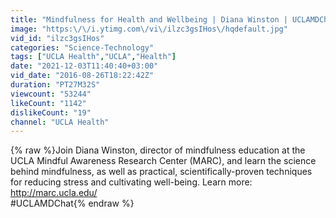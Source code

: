 ```yaml
---
title: "Mindfulness for Health and Wellbeing | Diana Winston | UCLAMDChat"
image: "https:\/\/i.ytimg.com\/vi\/ilzc3gsIHos\/hqdefault.jpg"
vid_id: "ilzc3gsIHos"
categories: "Science-Technology"
tags: ["UCLA Health","UCLA","Health"]
date: "2021-12-03T11:40:40+03:00"
vid_date: "2016-08-26T18:22:42Z"
duration: "PT27M32S"
viewcount: "53244"
likeCount: "1142"
dislikeCount: "19"
channel: "UCLA Health"
---
```

{% raw %}Join Diana Winston, director of mindfulness education at the UCLA Mindful Awareness Research Center (MARC), and learn the science behind mindfulness, as well as practical, scientifically-proven techniques for reducing stress and cultivating well-being. Learn more: <a rel="nofollow" target="blank" href="http://marc.ucla.edu/">http://marc.ucla.edu/</a><br />#UCLAMDChat{% endraw %}
